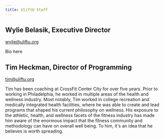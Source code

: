 ```yaml
---
title: UliftU Staff
---
```


## Wylie Belasik, Executive Director

wylie@uliftu.org

Bio here

## Tim Heckman, Director of Programming

tim@uliftu.org

Tim has been coaching at CrossFit Center City for over five years. Prior to working in Philadelphia, he worked in multiple areas of the health and wellness industry. Most notably, Tim worked in college recreation and medically integrated health facilities, where he was able to create and lead programs that shaped his current philosophy on wellness.  His exposure to the athletic, health, and wellness facets of the fitness industry has made him aware of the enormous impact that the fitness community and methodology can have on overall well being. To him, it's an idea that he believes is worth spreading.